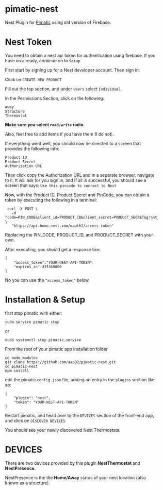 
pimatic-nest
===================

Nest Plugin for <a href="https://pimatic.org">Pimatic</a> using old version of Firebase.


Nest Token
===================
You need to obtain a nest api token for authentication using firebase.  If you have on already, continue on to `Setup`

First start by signing up for a Nest developer account. Then sign in.
    
Click on `CREATE NEW PRODUCT`

Fill out the top section, and under `Users` select `Individual`.

In the Permissions Section, click on the following:

    Away
    Structure
    Thermostat
    
**Make sure you select `read/write` radio.**  

Also, feel free to add items if you have them (I do not).
    
If everything went well, you should now be directed to a screen that provides the following info:
    
    Product ID
    Product Secret
    Authorization URL
    
Then click copy the Authorization URL and in a separate browser, navigate to it.  It will ask for you sign in, and if all is successful, you should see a screen that says: `Use this pincode to connect to Nest`
     
Now, with the Product ID, Product Secret and PinCode, you can obtain a token by executing the following in a terminal:
     
     curl -X POST \
       -d "code=PIN_CODE&client_id=PRODUCT_ID&client_secret=PRODUCT_SECRET&grant_type=authorization_code" \
       "https://api.home.nest.com/oauth2/access_token"
     
    
Replacing the PIN_CODE, PRODUCT_ID, and PRODUCT_SECRET with your own.
    
After executing, you should get a response like:
    
    {
        "access_token":"YOUR-NEST-API-TOKEN",
        "expires_in":315360000
    }
    

No you can use the `"access_token"` below.


Installation & Setup
====================
first stop pimatic with either:

    sudo service pimatic stop
or

    sudo systemctl stop pimatic.service
    
From the root of your pimatic app installation folder
    
    cd node_modules
    git clone https://github.com/aap82/pimatic-nest.git
    cd pimatic-nest
    npm install
    
    
edit the pimatic `config.json` file, adding an entry in the `plugins` section like so:
 
    {
        "plugin": "nest",
        "token": "YOUR-NEST-API-TOKEN"     
    }



Restart pimatic, and head over to the `DEVICES` section of the front-end app, and click on `DISCOVER DEVICES`

You should see your newly discovered Nest Thermostats.


DEVICES
====================

There are two devices provided by this plugin **NestThermostat** and **NestPresence.**

NestPresence is the the **Home/Away** status of your nest location (also known as a structure).








